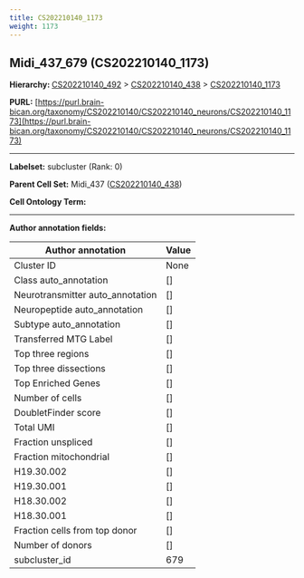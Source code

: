 ```yaml
---
title: CS202210140_1173
weight: 1173
---
```

## Midi_437_679 (CS202210140_1173)
<b>Hierarchy: </b>
[CS202210140_492](../CS202210140_492) >
[CS202210140_438](../CS202210140_438) >
[CS202210140_1173](../CS202210140_1173)

**PURL:** [https://purl.brain-bican.org/taxonomy/CS202210140/CS202210140_neurons/CS202210140_1173](https://purl.brain-bican.org/taxonomy/CS202210140/CS202210140_neurons/CS202210140_1173)

---


**Labelset:** subcluster (Rank: 0)

**Parent Cell Set:** Midi_437 ([CS202210140_438](../CS202210140_438))



**Cell Ontology Term:** 

[MARKER GENES.]: #


---

[TRANSFERRED ANNOTATIONS.]: #


[AUTHOR ANNOTATION FIELDS.]: #


**Author annotation fields:**

| Author annotation | Value |
|-------------------|-------|
|Cluster ID|None|
|Class auto_annotation|[]|
|Neurotransmitter auto_annotation|[]|
|Neuropeptide auto_annotation|[]|
|Subtype auto_annotation|[]|
|Transferred MTG Label|[]|
|Top three regions|[]|
|Top three dissections|[]|
|Top Enriched Genes|[]|
|Number of cells|[]|
|DoubletFinder score|[]|
|Total UMI|[]|
|Fraction unspliced|[]|
|Fraction mitochondrial|[]|
|H19.30.002|[]|
|H19.30.001|[]|
|H18.30.002|[]|
|H18.30.001|[]|
|Fraction cells from top donor|[]|
|Number of donors|[]|
|subcluster_id|679|
